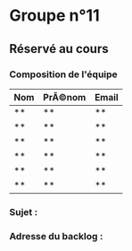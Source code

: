 # Groupe n°11

## Réservé au cours

### Composition de l'équipe

| Nom          | PrÃ©nom      | Email                         |
| -------------|-------------|-------------------------------|
| ** | ** | ** |
| ** | ** | ** |
| ** | ** | ** |
| ** | ** | ** |
| ** | ** | ** |
| ** | ** | ** |

### Sujet : 

### Adresse du backlog :
